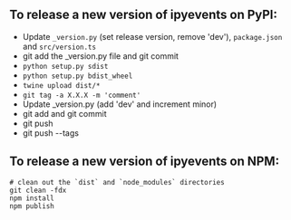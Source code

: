 ## To release a new version of ipyevents on PyPI:

+ Update `_version.py` (set release version, remove 'dev'), `package.json` and `src/version.ts`
+ git add the _version.py file and git commit
+ `python setup.py sdist`
+ `python setup.py bdist_wheel`
+ `twine upload dist/*`
+ `git tag -a X.X.X -m 'comment'`
+ Update _version.py (add 'dev' and increment minor)
+ git add and git commit
+ git push
+ git push --tags

## To release a new version of ipyevents on NPM:

```
# clean out the `dist` and `node_modules` directories
git clean -fdx
npm install
npm publish
```
